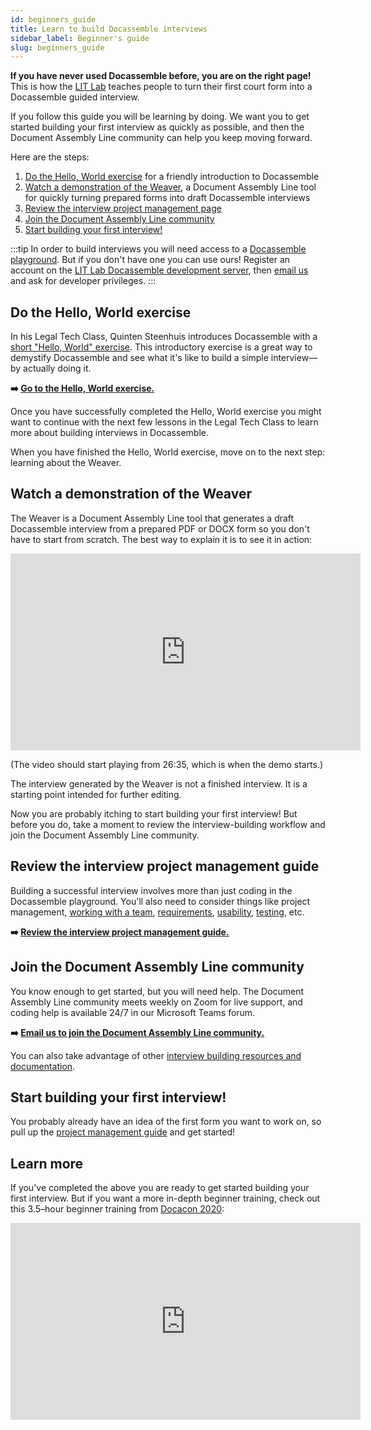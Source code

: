 ```yaml
---
id: beginners_guide
title: Learn to build Docassemble interviews
sidebar_label: Beginner's guide
slug: beginners_guide
---
```


**If you have never used Docassemble before, you are on the right page!** This is how the [LIT Lab](https://suffolklitlab.org) teaches people to turn their first court form into a Docassemble guided interview.

If you follow this guide you will be learning by doing. We want you to get started building your first interview as quickly as possible, and then the Document Assembly Line community can help you keep moving forward.

Here are the steps:

1. [Do the Hello, World exercise](#do-the-hello-world-exercise) for a friendly introduction to Docassemble
2. [Watch a demonstration of the Weaver](#watch-a-demonstration-of-the-weaver), a Document Assembly Line tool for quickly turning prepared forms into draft Docassemble interviews
3. [Review the interview project management page](#review-the-interview-project-management-guide)
4. [Join the Document Assembly Line community](#join-the-document-assembly-line-community)
5. [Start building your first interview!](#start-building-your-first-interview)

:::tip
In order to build interviews you will need access to a [Docassemble playground](https://docassemble.org/docs/playground.html). But if you don't have one you can use ours! Register an account on the [LIT Lab Docassemble development server](https://apps-dev.suffolklitlab.org/user/register), then [email us](mailto:litlab@suffolk.edu) and ask for developer privileges.
:::

## Do the Hello, World exercise

In his Legal Tech Class, Quinten Steenhuis introduces Docassemble with a [short "Hello, World" exercise](https://suffolklitlab.org/legal-tech-class/docs/classes/docacon-2020/hello-world). This introductory exercise is a great way to demystify Docassemble and see what it's like to build a simple interview—by actually doing it.

**➡️ [Go to the Hello, World exercise.](https://suffolklitlab.org/legal-tech-class/docs/classes/docacon-2020/hello-world)**

Once you have successfully completed the Hello, World exercise you might want to continue with the next few lessons in the Legal Tech Class to learn more about building interviews in Docassemble.

When you have finished the Hello, World exercise, move on to the next step: learning about the Weaver.

## Watch a demonstration of the Weaver

The Weaver is a Document Assembly Line tool that generates a draft Docassemble interview from a prepared PDF or DOCX form so you don't have to start from scratch. The best way to explain it is to see it in action:

<iframe width="560" height="315" src="https://www.youtube-nocookie.com/embed/1zF_omoCm1c?si=UVHiheS_2tdteg0h&amp;start=1595" title="YouTube video player" frameborder="0" allow="accelerometer; autoplay; clipboard-write; encrypted-media; gyroscope; picture-in-picture; web-share" referrerpolicy="strict-origin-when-cross-origin" allowfullscreen></iframe>

(The video should start playing from 26:35, which is when the demo starts.)

The interview generated by the Weaver is not a finished interview. It is a starting point intended for further editing.

Now you are probably itching to start building your first interview! But before you do, take a moment to review the interview-building workflow and join the Document Assembly Line community.

## Review the interview project management guide

Building a successful interview involves more than just coding in the Docassemble playground. You'll also need to consider things like project management, [working with a team](working_with_teams.md), [requirements](working_with_teams.md#understanding-the-projects-users-and-intended-purpose), [usability](../style_guide/question_style_overview.md), [testing](../components/ALKiln/intro.mdx), etc.

**➡️ [Review the interview project management guide.](project_management.md)**

## Join the Document Assembly Line community

You know enough to get started, but you will need help. The Document Assembly Line community meets weekly on Zoom for live support, and coding help is available 24/7 in our Microsoft Teams forum.

**➡️ [Email us to join the Document Assembly Line community.](mailto:litlab@suffolk.edu)**

You can also take advantage of other [interview building resources and documentation](resources.md).

## Start building your first interview!

You probably already have an idea of the first form you want to work on, so pull up the [project management guide](project_management.md) and get started!

## Learn more

If you've completed the above you are ready to get started building your first interview. But if you want a more in-depth beginner training, check out this 3.5–hour beginner training from [Docacon 2020](https://docacon.com/2020/index.html):

<iframe width="560" height="315" src="https://www.youtube.com/embed/Lsh_2qmTSAw?si=v5quUzfrXhj144v0&amp;start=40" title="YouTube video player" frameborder="0" allow="accelerometer; autoplay; clipboard-write; encrypted-media; gyroscope; picture-in-picture; web-share" referrerpolicy="strict-origin-when-cross-origin" allowfullscreen></iframe>